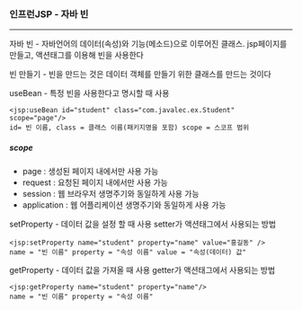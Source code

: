 ### 인프런JSP - 자바 빈
-----

자바 빈 - 자바언어의 데이터(속성)와 기능(메소드)으로 이루어진 클래스. jsp페이지를 만들고, 액션태그를 이용해 빈을 사용한다       

빈 만들기 - 빈을 만드는 것은 데이터 객체를 만들기 위한 클래스를 만드는 것이다       

useBean - 특정 빈을 사용한다고 명시할 때 사용
```
<jsp:useBean id="student" class="com.javalec.ex.Student" scope="page"/>
id= 빈 이름, class = 클래스 이름(패키지명을 포함) scope = 스코프 범위
```
##### scope
- page : 생성된 페이지 내에서만 사용 가능
- request : 요청된 페이지 내에서만 사용 가능
- session : 웹 브라우저 생명주기와 동일하게 사용 가능
- application : 웹 어플리케이션 생명주기와 동일하게 사용 가능

setProperty - 데이터 값을 설정 할 때 사용
setter가 액션태그에서 사용되는 방법     
```
<jsp:setProperty name="student" property="name" value="홍길동" />
name = "빈 이름" property = "속성 이름" value = "속성(데이터) 값"
```

getProperty - 데이터 값을 가져올 때 사용
getter가 액션태그에서 사용되는 방법
```
<jsp:getProperty name="student" property="name"/>
name = "빈 이름" property = "속성 이름"
```
